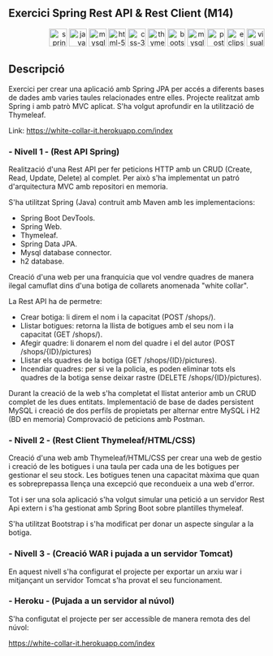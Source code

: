 ## Exercici Spring Rest API & Rest Client (M14)

<p align="right">
  <img src="https://github.com/GerardPuigl/TechnologyStackIcons/blob/main/Logos/spring-long.svg" title="spring-long" alt="spring-long" height="35px"/>
  <img src="https://github.com/GerardPuigl/TechnologyStackIcons/blob/main/Logos/java.svg" title="java" alt="java" height="35px"/>
  <img src="https://github.com/GerardPuigl/TechnologyStackIcons/blob/main/Logos/mysql.svg" title="mysql" alt="mysql" height="35px"/>
  <img src="https://github.com/GerardPuigl/TechnologyStackIcons/blob/main/Logos/html-5.svg" title="html-5" alt="html-5" height="35px"/>
  <img src="https://github.com/GerardPuigl/TechnologyStackIcons/blob/main/Logos/css-3.svg" title="css-3" alt="css-3" height="35px"/>
  <img src="https://github.com/GerardPuigl/TechnologyStackIcons/blob/main/Logos/thymeleaf.png" alt="thymeleaf" height="35px">
  <img src="https://github.com/GerardPuigl/TechnologyStackIcons/blob/main/Logos/bootstrap.svg" title="bootstrap" alt="bootstrap" height="35px"/>
  <img src="https://github.com/GerardPuigl/TechnologyStackIcons/blob/main/Logos/datatables.png" title="mysql" alt="mysql" height="35px"/>
  <img src="https://github.com/GerardPuigl/TechnologyStackIcons/blob/main/Logos/postman.svg" title="postman" alt="postman" height="35px"/>
  <img src="https://github.com/GerardPuigl/TechnologyStackIcons/blob/main/Logos/eclipse.svg" title="eclipse" alt="eclipse" height="35px"/>
  <img src="https://github.com/GerardPuigl/TechnologyStackIcons/blob/main/Logos/visual-studio-code.svg" title="visual-studio-code" alt="visual-studio-code" height="35px"/>
</p>

## Descripció

Exercici per crear una aplicació amb Spring JPA per accés a diferents bases de dades amb varies taules relacionades entre elles.
Projecte realitzat amb Spring i amb patrò MVC aplicat. S'ha volgut aprofundir en la utilització de Thymeleaf.

Link: https://white-collar-it.herokuapp.com/index

### - Nivell 1 - (Rest API Spring)

Realització d'una Rest API per fer peticions HTTP amb un CRUD (Create, Read, Update, Delete) al complet. Per això s'ha implementat un patró d'arquitectura MVC amb repositori en memoria.

S'ha utilitzat Spring (Java) contruit amb Maven amb les implementacions:
- Spring Boot DevTools.
- Spring Web.
- Thymeleaf.
- Spring Data JPA.
- Mysql database connector.
- h2 database.

Creació d'una web per una franquicia que vol vendre quadres de manera ilegal camuflat dins d'una botiga de collarets anomenada "white collar".

La Rest API ha de permetre:
- Crear botiga: li direm el nom i la capacitat (POST /shops/). 
- Llistar botigues: retorna la llista de botigues amb el seu nom i la capacitat (GET /shops/). 
- Afegir quadre: li donarem el nom del quadre i el del autor (POST /shops/{ID}/pictures) 
- Llistar els quadres de la botiga (GET /shops/{ID}/pictures). 
- Incendiar quadres: per si ve la policia, es poden eliminar tots els quadres de la botiga sense deixar rastre (DELETE /shops/{ID}/pictures). 

Durant la creació de la web s'ha completat el llistat anterior amb un CRUD complet de les dues entitats.
Implementació de base de dades persistent MySQL i creació de dos perfils de propietats per alternar entre MySQL i H2 (BD en memoria)
Comprovació de peticions amb Postman. 

### - Nivell 2 - (Rest Client Thymeleaf/HTML/CSS)

Creació d'una web amb Thymeleaf/HTML/CSS per crear una web de gestio i creació de les botigues i una taula per cada una de les botigues per gestionar el seu stock. Les botigues tenen una capacitat màxima que quan es sobreprepassa llença una excepció que recondueix a una web d'error.

Tot i ser una sola aplicació s'ha volgut simular una petició a un servidor Rest Api extern i s'ha gestionat amb Spring Boot sobre plantilles thymeleaf.

S'ha utilitzat Bootstrap i s'ha modificat per donar un aspecte singular a la botiga.

### - Nivell 3 - (Creació WAR i pujada a un servidor Tomcat)

En aquest nivell s'ha configurat el projecte per exportar un arxiu war i mitjançant un servidor Tomcat s'ha provat el seu funcionament.

### - Heroku - (Pujada a un servidor al núvol)

S'ha configutat el projecte per ser accessible de manera remota des del núvol:

https://white-collar-it.herokuapp.com/index


